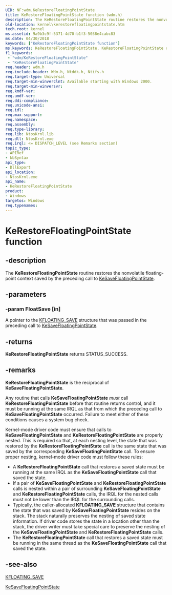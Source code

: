 ```yaml
---
UID: NF:wdm.KeRestoreFloatingPointState
title: KeRestoreFloatingPointState function (wdm.h)
description: The KeRestoreFloatingPointState routine restores the nonvolatile floating-point context saved by the preceding call to KeSaveFloatingPointState.
old-location: kernel\kerestorefloatingpointstate.htm
tech.root: kernel
ms.assetid: 9a9b3c9f-5371-4d70-b1f3-5038e4cabc83
ms.date: 04/30/2018
keywords: ["KeRestoreFloatingPointState function"]
ms.keywords: KeRestoreFloatingPointState, KeRestoreFloatingPointState routine [Kernel-Mode Driver Architecture], k105_94a36699-2129-4e69-ba6a-206452f0b723.xml, kernel.kerestorefloatingpointstate, wdm/KeRestoreFloatingPointState
f1_keywords:
 - "wdm/KeRestoreFloatingPointState"
 - "KeRestoreFloatingPointState"
req.header: wdm.h
req.include-header: Wdm.h, Ntddk.h, Ntifs.h
req.target-type: Universal
req.target-min-winverclnt: Available starting with Windows 2000.
req.target-min-winversvr: 
req.kmdf-ver: 
req.umdf-ver: 
req.ddi-compliance: 
req.unicode-ansi: 
req.idl: 
req.max-support: 
req.namespace: 
req.assembly: 
req.type-library: 
req.lib: NtosKrnl.lib
req.dll: NtosKrnl.exe
req.irql: <= DISPATCH_LEVEL (see Remarks section)
topic_type:
- APIRef
- kbSyntax
api_type:
- DllExport
api_location:
- NtosKrnl.exe
api_name:
- KeRestoreFloatingPointState
product:
- Windows
targetos: Windows
req.typenames: 
---
```


# KeRestoreFloatingPointState function


## -description


The <b>KeRestoreFloatingPointState</b> routine restores the nonvolatile floating-point context saved by the preceding call to <a href="https://docs.microsoft.com/windows-hardware/drivers/ddi/wdm/nf-wdm-kesavefloatingpointstate">KeSaveFloatingPointState</a>. 


## -parameters




### -param FloatSave [in]

A pointer to the <a href="https://docs.microsoft.com/windows-hardware/drivers/kernel/eprocess">KFLOATING_SAVE</a> structure that was passed in the preceding call to <a href="https://docs.microsoft.com/windows-hardware/drivers/ddi/wdm/nf-wdm-kesavefloatingpointstate">KeSaveFloatingPointState</a>.


## -returns



<b>KeRestoreFloatingPointState</b> returns STATUS_SUCCESS.




## -remarks



<b>KeRestoreFloatingPointState</b> is the reciprocal of <b>KeSaveFloatingPointState</b>. 

Any routine that calls <b>KeSaveFloatingPointState</b><i> must</i> call <b>KeRestoreFloatingPointState</b> before that routine returns control, and it must be running at the same IRQL as that from which the preceding call to <b>KeSaveFloatingPointState</b> occurred. Failure to meet either of these conditions causes a system bug check.

Kernel-mode driver code must ensure that calls to <b>KeSaveFloatingPointState</b> and <b>KeRestoreFloatingPointState</b> are properly nested. This is required so that, at each nesting level, the state that was restored by the <b>KeRestoreFloatingPointState</b> call is the same state that was saved by the corresponding <b>KeSaveFloatingPointState</b> call. To ensure proper nesting, kernel-mode driver code must follow these rules:

<ul>
<li>
A <b>KeRestoreFloatingPointState</b> call that restores a saved state must be running at the same IRQL as the <b>KeSaveFloatingPointState</b> call that saved the state.

</li>
<li>
If a pair of <b>KeSaveFloatingPointState</b> and <b>KeRestoreFloatingPointState</b> calls is nested within a pair of surrounding <b>KeSaveFloatingPointState</b> and <b>KeRestoreFloatingPointState</b> calls, the IRQL for the nested calls must not be lower than the IRQL for the surrounding calls. 

</li>
<li>
Typically, the caller-allocated <b>KFLOATING_SAVE</b> structure that contains the state that was saved by <b>KeSaveFloatingPointState</b> resides on the stack. The stack naturally preserves the nesting of saved state information. If driver code stores the state in a location other than the stack, the driver writer must take special care to preserve the nesting of the <b>KeSaveFloatingPointState</b> and <b>KeRestoreFloatingPointState</b> calls. 

</li>
<li>
The <b>KeRestoreFloatingPointState</b> call that restores a saved state must be running in the same thread as the <b>KeSaveFloatingPointState</b> call that saved the state. 

</li>
</ul>



## -see-also




<a href="https://docs.microsoft.com/windows-hardware/drivers/kernel/eprocess">KFLOATING_SAVE</a>



<a href="https://docs.microsoft.com/windows-hardware/drivers/ddi/wdm/nf-wdm-kesavefloatingpointstate">KeSaveFloatingPointState</a>
 

 

